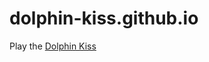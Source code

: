 # dolphin-kiss.github.io

Play the [Dolphin Kiss](http://artnoisenik.github.io/dolphin-kiss.github.io) 
